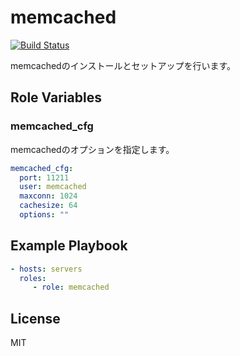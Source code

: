 memcached
=========

[![Build Status](https://travis-ci.org/wate/ansible-role-memcached.svg?branch=master)](https://travis-ci.org/wate/ansible-role-memcached)

memcachedのインストールとセットアップを行います。

Role Variables
--------------

### memcached_cfg

memcachedのオプションを指定します。

```yml
memcached_cfg:
  port: 11211
  user: memcached
  maxconn: 1024
  cachesize: 64
  options: ""
```

Example Playbook
----------------

```yml
- hosts: servers
  roles:
     - role: memcached
```

License
-------

MIT
